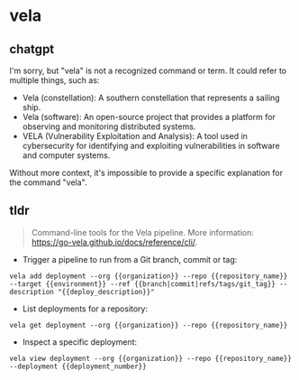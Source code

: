 # vela 
## chatgpt 
I'm sorry, but "vela" is not a recognized command or term. It could refer to multiple things, such as:

- Vela (constellation): A southern constellation that represents a sailing ship.
- Vela (software): An open-source project that provides a platform for observing and monitoring distributed systems.
- VELA (Vulnerability Exploitation and Analysis): A tool used in cybersecurity for identifying and exploiting vulnerabilities in software and computer systems.

Without more context, it's impossible to provide a specific explanation for the command "vela". 

## tldr 
 
> Command-line tools for the Vela pipeline.
> More information: <https://go-vela.github.io/docs/reference/cli/>.

- Trigger a pipeline to run from a Git branch, commit or tag:

`vela add deployment --org {{organization}} --repo {{repository_name}} --target {{environment}} --ref {{branch|commit|refs/tags/git_tag}} --description "{{deploy_description}}"`

- List deployments for a repository:

`vela get deployment --org {{organization}} --repo {{repository_name}}`

- Inspect a specific deployment:

`vela view deployment --org {{organization}} --repo {{repository_name}} --deployment {{deployment_number}}`
